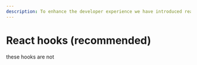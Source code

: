 ```yaml
---
description: To enhance the developer experience we have introduced react hooks.
---
```


# React hooks (recommended)

these hooks are not&#x20;
